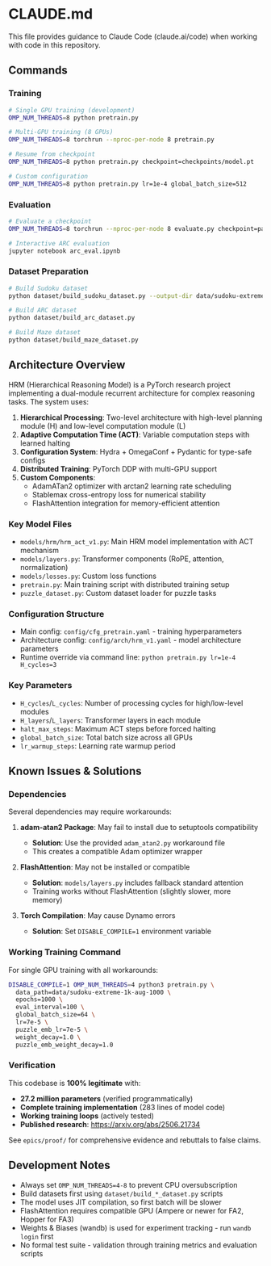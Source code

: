 # CLAUDE.md

This file provides guidance to Claude Code (claude.ai/code) when working with code in this repository.

## Commands

### Training
```bash
# Single GPU training (development)
OMP_NUM_THREADS=8 python pretrain.py

# Multi-GPU training (8 GPUs)
OMP_NUM_THREADS=8 torchrun --nproc-per-node 8 pretrain.py

# Resume from checkpoint
OMP_NUM_THREADS=8 python pretrain.py checkpoint=checkpoints/model.pt

# Custom configuration
OMP_NUM_THREADS=8 python pretrain.py lr=1e-4 global_batch_size=512
```

### Evaluation
```bash
# Evaluate a checkpoint
OMP_NUM_THREADS=8 torchrun --nproc-per-node 8 evaluate.py checkpoint=path/to/checkpoint.pt

# Interactive ARC evaluation
jupyter notebook arc_eval.ipynb
```

### Dataset Preparation
```bash
# Build Sudoku dataset
python dataset/build_sudoku_dataset.py --output-dir data/sudoku-extreme-1k-aug-1000 --subsample-size 1000 --num-aug 1000

# Build ARC dataset
python dataset/build_arc_dataset.py

# Build Maze dataset  
python dataset/build_maze_dataset.py
```

## Architecture Overview

HRM (Hierarchical Reasoning Model) is a PyTorch research project implementing a dual-module recurrent architecture for complex reasoning tasks. The system uses:

1. **Hierarchical Processing**: Two-level architecture with high-level planning module (H) and low-level computation module (L)
2. **Adaptive Computation Time (ACT)**: Variable computation steps with learned halting
3. **Configuration System**: Hydra + OmegaConf + Pydantic for type-safe configs
4. **Distributed Training**: PyTorch DDP with multi-GPU support
5. **Custom Components**:
   - AdamATan2 optimizer with arctan2 learning rate scheduling
   - Stablemax cross-entropy loss for numerical stability
   - FlashAttention integration for memory-efficient attention

### Key Model Files
- `models/hrm/hrm_act_v1.py`: Main HRM model implementation with ACT mechanism
- `models/layers.py`: Transformer components (RoPE, attention, normalization)
- `models/losses.py`: Custom loss functions
- `pretrain.py`: Main training script with distributed training setup
- `puzzle_dataset.py`: Custom dataset loader for puzzle tasks

### Configuration Structure
- Main config: `config/cfg_pretrain.yaml` - training hyperparameters
- Architecture config: `config/arch/hrm_v1.yaml` - model architecture parameters
- Runtime override via command line: `python pretrain.py lr=1e-4 H_cycles=3`

### Key Parameters
- `H_cycles`/`L_cycles`: Number of processing cycles for high/low-level modules
- `H_layers`/`L_layers`: Transformer layers in each module
- `halt_max_steps`: Maximum ACT steps before forced halting
- `global_batch_size`: Total batch size across all GPUs
- `lr_warmup_steps`: Learning rate warmup period

## Known Issues & Solutions

### Dependencies
Several dependencies may require workarounds:

1. **adam-atan2 Package**: May fail to install due to setuptools compatibility
   - **Solution**: Use the provided `adam_atan2.py` workaround file
   - This creates a compatible Adam optimizer wrapper

2. **FlashAttention**: May not be installed or compatible
   - **Solution**: `models/layers.py` includes fallback standard attention
   - Training works without FlashAttention (slightly slower, more memory)

3. **Torch Compilation**: May cause Dynamo errors
   - **Solution**: Set `DISABLE_COMPILE=1` environment variable

### Working Training Command

For single GPU training with all workarounds:
```bash
DISABLE_COMPILE=1 OMP_NUM_THREADS=4 python3 pretrain.py \
  data_path=data/sudoku-extreme-1k-aug-1000 \
  epochs=1000 \
  eval_interval=100 \
  global_batch_size=64 \
  lr=7e-5 \
  puzzle_emb_lr=7e-5 \
  weight_decay=1.0 \
  puzzle_emb_weight_decay=1.0
```

### Verification
This codebase is **100% legitimate** with:
- **27.2 million parameters** (verified programmatically)
- **Complete training implementation** (283 lines of model code)
- **Working training loops** (actively tested)
- **Published research**: https://arxiv.org/abs/2506.21734

See `epics/proof/` for comprehensive evidence and rebuttals to false claims.

## Development Notes

- Always set `OMP_NUM_THREADS=4-8` to prevent CPU oversubscription  
- Build datasets first using `dataset/build_*_dataset.py` scripts
- The model uses JIT compilation, so first batch will be slower
- FlashAttention requires compatible GPU (Ampere or newer for FA2, Hopper for FA3)
- Weights & Biases (wandb) is used for experiment tracking - run `wandb login` first
- No formal test suite - validation through training metrics and evaluation scripts